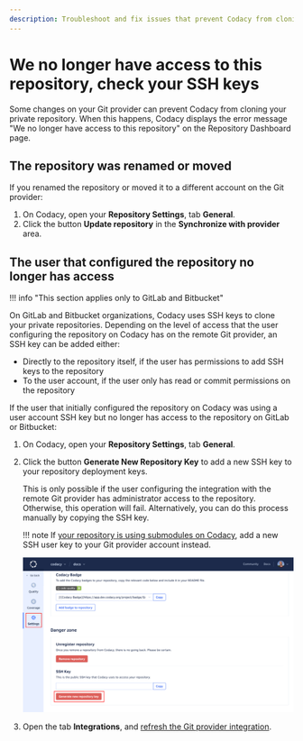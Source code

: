```yaml
---
description: Troubleshoot and fix issues that prevent Codacy from cloning your private repository, such as moving the repository or changing the permissions of the user that added the repository to Codacy.
---
```


# We no longer have access to this repository, check your SSH keys

Some changes on your Git provider can prevent Codacy from cloning your private repository. When this happens, Codacy displays the error message "We no longer have access to this repository" on the Repository Dashboard page.

## The repository was renamed or moved

If you renamed the repository or moved it to a different account on the Git provider:

1.  On Codacy, open your **Repository Settings**, tab **General**.
1.  Click the button **Update repository** in the **Synchronize with provider** area.

## The user that configured the repository no longer has access

!!! info "This section applies only to GitLab and Bitbucket"

On GitLab and Bitbucket organizations, Codacy uses SSH keys to clone your private repositories. Depending on the level of access that the user configuring the repository on Codacy has on the remote Git provider, an SSH key can be added either:

-   Directly to the repository itself, if the user has permissions to add SSH keys to the repository
-   To the user account, if the user only has read or commit permissions on the repository

If the user that initially configured the repository on Codacy was using a user account SSH key but no longer has access to the repository on GitLab or Bitbucket:

1.  On Codacy, open your **Repository Settings**, tab **General**.
1.  Click the button **Generate New Repository Key** to add a new SSH key to your repository deployment keys.

    This is only possible if the user configuring the integration with the remote Git provider has administrator access to the repository. Otherwise, this operation will fail. Alternatively, you can do this process manually by copying the SSH key.

    !!! note
        If [your repository is using submodules on Codacy](../../repositories-configure/using-submodules.md), add a new SSH user key to your Git provider account instead.

    ![Generate new key](images/we-no-longer-have-access-to-this-repository-new-key.png)

1.  Open the tab **Integrations**, and [refresh the Git provider integration](why-did-codacy-stop-commenting-on-pull-requests.md).
